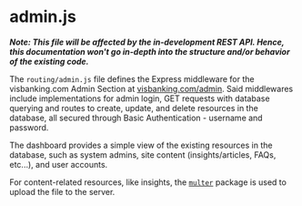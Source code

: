 # **admin.js**

***Note: This file will be affected by the in-development REST API. Hence, this documentation won't go in-depth into the structure and/or behavior of the existing code.***

The `routing/admin.js` file defines the Express middleware for the visbanking.com Admin Section at [visbanking.com/admin](https://visbanking.com/admin). Said middlewares include implementations for admin login, GET requests with database querying and routes to create, update, and delete resources in the database, all secured through Basic Authentication - username and password.

The dashboard provides a simple view of the existing resources in the database, such as system admins, site content (insights/articles, FAQs, etc...), and user accounts.

For content-related resources, like insights, the [`multer`](https://npmjs.com/package/multer) package is used to upload the file to the server. 